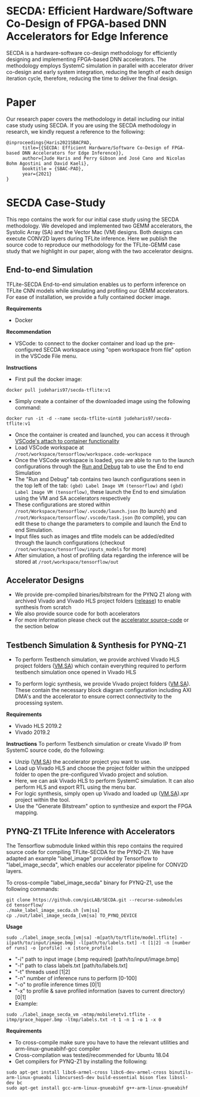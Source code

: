 # SECDA: Efficient Hardware/Software Co-Design of FPGA-based DNN Accelerators for Edge Inference
SECDA is a hardware-software co-design methodology for efficiently designing and implementing FPGA-based DNN accelerators. The methodology employs SystemC simulation in parallel with accelerator driver co-design and early system integration, reducing the length of each design iteration cycle, therefore, reducing the time to deliver the final design.

# Paper
Our research paper covers the methodology in detail including our initial case study using SECDA. If you are using the SECDA methodology in research, we kindly request a reference to the following:

```
@inproceedings{Haris2021SBACPAD,
      title={{SECDA: Efficient Hardware/Software Co-Design of FPGA-based DNN Accelerators for Edge Inference}}, 
      author={Jude Haris and Perry Gibson and José Cano and Nicolas Bohm Agostini and David Kaeli},
      booktitle = {SBAC-PAD},
      year={2021}
}
```

# SECDA Case-Study
This repo contains the work for our initial case study using the SECDA methodology. We developed and implemented two GEMM accelerators, the Systolic Array (SA) and the Vector Mac (VM) designs. Both designs can execute CONV2D layers during TFLite inference. Here we publish the source code to reproduce our methodology for the TFLite-GEMM case study that we highlight in our paper, along with the two accelerator designs.

## End-to-end Simulation
TFLite-SECDA End-to-end simulation enables us to perform inference on TFLite CNN models while simulating and profiling our GEMM accelerators. For ease of installation, we provide a fully contained docker image.

**Requirements**
* Docker

**Recommendation**
* VSCode: to connect to the docker container and load up the pre-configured SECDA workspace using "open workspace from file" option in the VSCode File menu.

**Instructions**
* First pull the docker image: 
```
docker pull judeharis97/secda-tflite:v1
```
* Simply create a container of the downloaded image using the following command: 
```
docker run -it -d --name secda-tflite-uint8 judeharis97/secda-tflite:v1
```
* Once the container is created and launched, you can access it through [VSCode's attach to container functionality](https://code.visualstudio.com/docs/remote/attach-container)
* Load VSCode workspace at `/root/workspace/tensorflow/workspace.code-workspace`
*  Once the VSCode workspace is loaded, you are able to run to the launch configurations through the [Run and Debug](https://code.visualstudio.com/docs/editor/debugging) tab to use the End to end Simulation
* The "Run and Debug" tab contains two launch configurations seen in the top left of the tab: `(gbd) Label Image VM (tensorflow)` and `(gbd) Label Image VM (tensorflow)`, these launch the End to end simulation using the VM and SA accelerators respectively
* These configurations are stored within `/root/Workspace/tensorflow/.vscode/launch.json` (to launch) and `/root/Workspace/tensorflow/.vscode/task.json` (to compile), you can edit these to change the parameters to compile and launch the End to end Simulation.
* Input files such as images and tflite models can be added/edited through the launch configurations (checkout `/root/workspace/tensorflow/inputs_models` for more)
* After simulation, a host of profiling data regarding the inference will be stored at `/root/workspace/tensorflow/out`


## Accelerator Designs
* We provide pre-compiled binaries/bitstream for the PYNQ Z1 along with archived Vivado and Vivado HLS project folders ([release](https://github.com/gicLAB/SECDA/releases/tag/v1.0)) to enable synthesis from scratch
* We also provide source code for both accelerators
* For more information please check out the [accelerator source-code](accelerators/) or the section below


## Testbench Simulation & Synthesis for PYNQ-Z1
* To perform Testbench simulation, we provide archived Vivado HLS project folders ([VM](https://github.com/gicLAB/SECDA/releases/download/v1.0/vm_uint8_v2.zip),[SA](https://github.com/gicLAB/SECDA/releases/download/v1.0/sa_uint8_v2.zip)) which contain everything required to perform testbench simulation once opened in Vivado HLS

* To perform logic synthesis, we provide Vivado project folders ([VM](https://github.com/gicLAB/SECDA/releases/download/v1.0/vm_uint8_v2.xpr.zip),[SA](https://github.com/gicLAB/SECDA/releases/download/v1.0/sa_uint8_v3.xpr.zip)). These contain the necessary block diagram configuration including AXI DMA's and the accelerator to ensure correct connectivity to the processing system.


**Requirements**
* Vivado HLS 2019.2
* Vivado 2019.2

**Instructions**
To perform Testbench simulation or create Vivado IP from SystemC source code, do the following:
* Unzip ([VM](https://github.com/gicLAB/SECDA/releases/download/v1.0/vm_uint8_v2.zip),[SA](https://github.com/gicLAB/SECDA/releases/download/v1.0/sa_uint8_v2.zip)) the accelerator project you want to use.
* Load up Vivado HLS and choose the project folder within the unzipped folder to open the pre-configured Vivado project and solution.
* Here, we can ask Vivado HLS to perform SystemC simulation. It can also perform HLS and export RTL using the menu bar.
* For logic synthesis, simply open up Vivado and loaded up ([VM](https://github.com/gicLAB/SECDA/releases/download/v1.0/vm_uint8_v2.xpr.zip),[SA](https://github.com/gicLAB/SECDA/releases/download/v1.0/sa_uint8_v3.xpr.zip)).xpr project within the tool.
* Use the "Generate Bitstream" option to synthesize and export the FPGA mapping.


## PYNQ-Z1 TFLite Inference with Accelerators
The Tensorflow submodule linked within this repo contains the required source code for compiling TFLite-SECDA for the PYNQ-Z1.
We have adapted an example "label_image" provided by Tensorflow to "label_image_secda", which enables our accelerator pipeline for CONV2D layers.

To cross-compile "label_image_secda" binary for PYNQ-Z1, use the following commands:
```
git clone https://github.com/gicLAB/SECDA.git --recurse-submodules
cd tensorflow/
./make_label_image_secda.sh [vm|sa]
cp ./out/label_image_secda_[vm|sa] TO_PYNQ_DEVICE
```

**Usage** 
 ```
 sudo ./label_image_secda_[vm|sa] -m[path/to/tflite/model.tflite] -i[path/to/input/image.bmp] -l[path/to/labels.txt] -t [1|2] -n [number of runs] -o [profile] -x [store_profile] 
 ```
* "-i" path to input image (.bmp required) [path/to/input/image.bmp]
* "-l" path to class labels.txt [path/to/labels.txt]
* "-t" threads used [1|2]
* "-n" number of inference runs to perform [0-100]
* "-o" to profile inference times [0|1]
* "-x" to profile & save profiled information (saves to current directory) [0|1]
* Example: 
```
sudo ./label_image_secda_vm -mtmp/mobilenetv1.tflite -itmp/grace_hopper.bmp -ltmp/labels.txt -t 1 -n 1 -o 1 -x 0
```

**Requirements**
* To cross-compile make sure you have to have the relevant utilities and arm-linux-gnueabihf-gcc compiler
* Cross-compilation was tested/recommended for Ubuntu 18.04
* Get compilers for PYNQ-Z1 by installing the following:

```
sudo apt-get install libc6-armel-cross libc6-dev-armel-cross binutils-arm-linux-gnueabi libncurses5-dev build-essential bison flex libssl-dev bc
sudo apt-get install gcc-arm-linux-gnueabihf g++-arm-linux-gnueabihf
```
